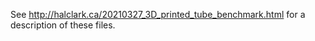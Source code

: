 
See <http://halclark.ca/20210327_3D_printed_tube_benchmark.html> for a description of these files.

